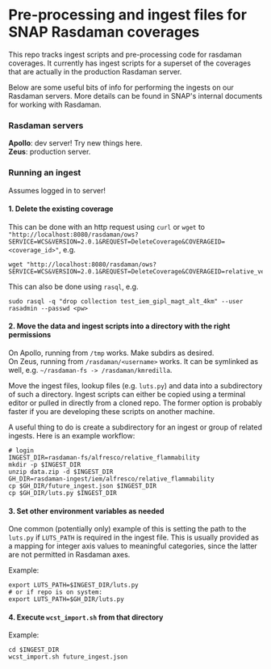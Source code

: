 # Pre-processing and ingest files for SNAP Rasdaman coverages

This repo tracks ingest scripts and pre-processing code for rasdaman coverages. It currently has ingest scripts for a superset of the coverages that are actually in the production Rasdaman server.

Below are some useful bits of info for performing the ingests on our Rasdaman servers. More details can be found in SNAP's internal documents for working with Rasdaman. 

### Rasdaman servers

**Apollo**: dev server! Try new things here.  
**Zeus**: production server. 

### Running an ingest

Assumes logged in to server!

#### 1. Delete the existing coverage

This can be done with an http request using `curl` or `wget` to `"http://localhost:8080/rasdaman/ows?SERVICE=WCS&VERSION=2.0.1&REQUEST=DeleteCoverage&COVERAGEID=<coverage_id>"`, e.g.

```
wget "http://localhost:8080/rasdaman/ows?SERVICE=WCS&VERSION=2.0.1&REQUEST=DeleteCoverage&COVERAGEID=relative_vegetation_change_future"
```

This can also be done using `rasql`, e.g. 

```
sudo rasql -q "drop collection test_iem_gipl_magt_alt_4km" --user rasadmin --passwd <pw>
```

#### 2. Move the data and ingest scripts into a directory with the right permissions

On Apollo, running from `/tmp` works. Make subdirs as desired.  
On Zeus, running from `/rasdaman/<username>` works. It can be symlinked as well, e.g. `~/rasdaman-fs -> /rasdaman/kmredilla`.  

Move the ingest files, lookup files (e.g. `luts.py`) and data into a subdirectory of such a directory. Ingest scripts can either be copied using a terminal editor or pulled in directly from a cloned repo. The former option is probably faster if you are developing these scripts on another machine.  

A useful thing to do is create a subdirectory for an ingest or group of related ingests. Here is an example workflow:

```
# login
INGEST_DIR=rasdaman-fs/alfresco/relative_flammability
mkdir -p $INGEST_DIR
unzip data.zip -d $INGEST_DIR
GH_DIR=rasdaman-ingest/iem/alfresco/relative_flammability
cp $GH_DIR/future_ingest.json $INGEST_DIR
cp $GH_DIR/luts.py $INGEST_DIR
```

#### 3. Set other environment variables as needed

One common (potentially only) example of this is setting the path to the `luts.py` if `LUTS_PATH` is required in the ingest file. This is usually provided as a mapping for integer axis values to meaningful categories, since the latter are not permitted in Rasdaman axes.

Example: 
```
export LUTS_PATH=$INGEST_DIR/luts.py
# or if repo is on system:
export LUTS_PATH=$GH_DIR/luts.py
```

#### 4. Execute `wcst_import.sh` from that directory

Example: 

```
cd $INGEST_DIR
wcst_import.sh future_ingest.json
```
